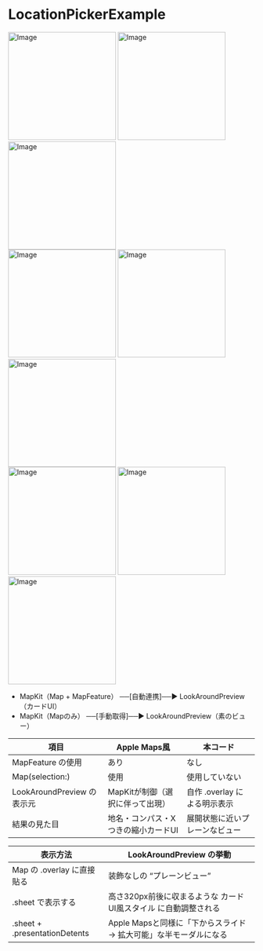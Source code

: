 # LocationPickerExample

<div>
<img width="220" alt="Image" src="https://github.com/user-attachments/assets/259bf24c-b9be-4a90-9635-5bd6f8d64ccc" />
<img width="220" alt="Image" src="https://github.com/user-attachments/assets/27c9e7fa-9c9a-44a5-a77e-d344d563ddb4" />
<img width="220" alt="Image" src="https://github.com/user-attachments/assets/6353d3e0-e9c1-469e-8f81-8b790a0e6334" />
</div>
<div>
<img width="220" alt="Image" src="https://github.com/user-attachments/assets/0d64c2e6-6bec-4f1c-aec7-e005430fae4e" />
<img width="220" alt="Image" src="https://github.com/user-attachments/assets/e6c57a3b-0c7c-487e-8035-8bc28d871af7" />
<img width="220" alt="Image" src="https://github.com/user-attachments/assets/b4e97184-680a-4816-99ba-6ec389fef699" />
</div>
<div>
<img width="220" alt="Image" src="https://github.com/user-attachments/assets/7c9af0c2-2e5e-4e39-a9e1-1693f4c14bf2" />
<img width="220" alt="Image" src="https://github.com/user-attachments/assets/43219bf2-c1a7-45c7-968e-74ab73e000ce" />
<img width="220" alt="Image" src="https://github.com/user-attachments/assets/f15e0259-1836-4505-8357-d154bc9b177d" />
</div>


- MapKit（Map + MapFeature） ──[自動連携]──▶ LookAroundPreview（カードUI）
- MapKit（Mapのみ）       ──[手動取得]──▶ LookAroundPreview（素のビュー）


|項目	|Apple Maps風	|本コード|
|--|--|--|
|MapFeature の使用	|あり	|なし|
|Map(selection:)	|使用	|使用していない|
|LookAroundPreview の表示元	|MapKitが制御（選択に伴って出現）	|自作 .overlay による明示表示|
|結果の見た目	|地名・コンパス・Xつきの縮小カードUI	|展開状態に近いプレーンなビュー|


|表示方法	|LookAroundPreview の挙動|
|--|--|
|Map の .overlay に直接貼る	|装飾なしの “プレーンビュー”|
|.sheet で表示する	|高さ320px前後に収まるような カードUI風スタイル に自動調整される|
|.sheet + .presentationDetents	|Apple Mapsと同様に「下からスライド → 拡大可能」な半モーダルになる|

